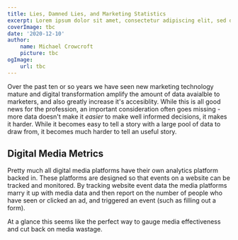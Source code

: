 ```yaml
---
title: Lies, Damned Lies, and Marketing Statistics
excerpt: Lorem ipsum dolor sit amet, consectetur adipiscing elit, sed do eiusmod tempor incididunt ut labore et dolore magna aliqua. Praesent elementum facilisis leo vel fringilla est ullamcorper eget. At imperdiet dui accumsan sit amet nulla facilities morbi tempus.
coverImage: tbc
date: '2020-12-10'
author:
    name: Michael Crowcroft
    picture: tbc
ogImage:
    url: tbc
---
```


Over the past ten or so years we have seen new marketing technology mature and digital transformation amplify the amount of data avaialble to marketers, and also greatly increase it's accesiblity. While this is all good news for the profession, an important consideration often goes missing - more data doesn't make it *easier* to make well informed decisions, it makes it harder. While it becomes easy to tell a story with a large pool of data to draw from, it becomes much harder to tell an useful story.

## Digital Media Metrics

Pretty much all digital media platforms have their own analytics platform backed in. These platforms are designed so that events on a website can be tracked and monitored. By tracking website event data the media platforms marry it up with media data and then report on the number of people who have seen or clicked an ad, and triggered an event (such as filling out a form).

At a glance this seems like the perfect way to gauge media effectiveness and cut back on media wastage.